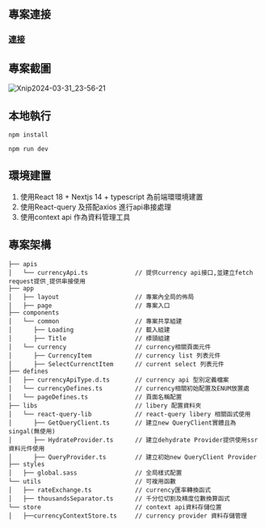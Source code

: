 ## 專案連接

### [連接](https://bito-calculator-app-k8rk-git-dev-jacky20000326s-projects.vercel.app/)

## 專案截圖

![Xnip2024-03-31_23-56-21](https://bito-calculator-app-k8rk.vercel.app/conversion)

## 本地執行

```
npm install

npm run dev

```

## 環境建置

1. 使用React 18 + Nextjs 14 + typescript 為前端環環境建置
2. 使用React-query 及搭配axios 進行api串接處理
3. 使用context api 作為資料管理工具

## 專案架構

```
├── apis
│   └── currencyApi.ts             // 提供currency api接口,並建立fetch request提供¸提供串接使用
├── app
│   ├── layout                     // 專案內全局的佈局
│   ├── page                       // 專案入口
├── components                  
│   └── common                     // 專案共享組建
│      ├── Loading                 // 載入組建
│      ├── Title                   // 標頭組建
│   └── currency                   // currency相關頁面元件
│      ├── CurrencyItem            // currency list 列表元件
│      ├── SelectCurrenctItem      // current select 列表元件
├── defines
│   ├── currencyApiType.d.ts       // currency api 型別定義檔案
│   └── currencyDefines.ts         // currency相關初始配置及ENUM放置處
│   └── pageDefines.ts             // 頁面名稱配置
├── libs                           // libery 配置資料夾
│   └── react-query-lib            // react-query libery 相關函式使用
│      ├── GetQueryClient.ts       // 建立new QueryClient實體且為singal(無使用)
│      ├── HydrateProvider.ts      // 建立dehydrate Provider提供使用ssr資料元件使用
│      ├── QueryProvider.ts        // 建立初始new QueryClient Provider
├── styles                        
│   ├── global.sass                // 全局樣式配置
└── utils                          // 可複用函數
│   ├── rateExchange.ts            // currency匯率轉換函式   
│   ├── thousandsSeparator.ts      // 千分位切割及精度位數換算函式
└── store                          // context api資料存儲位置
│   ├──currencyContextStore.ts     // currency provider 資料存儲管理

```


